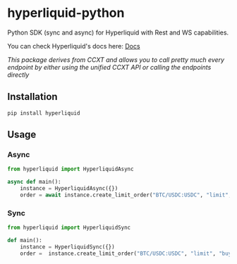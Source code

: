 # hyperliquid-python
Python SDK (sync and async) for Hyperliquid with Rest and WS capabilities.

You can check Hyperliquid's docs here: [Docs](https://hyperliquid.gitbook.io/hyperliquid-docs)


*This package derives from CCXT and allows you to call pretty much every endpoint by either using the unified CCXT API or calling the endpoints directly*

## Installation

```
pip install hyperliquid
```

## Usage

### Async

```Python
from hyperliquid import HyperliquidAsync

async def main():
    instance = HyperliquidAsync({})
    order = await instance.create_limit_order("BTC/USDC:USDC", "limit", "buy", 1, 100000)
```

### Sync

```Python
from hyperliquid import HyperliquidSync

def main():
    instance = HyperliquidSync({})
    order =  instance.create_limit_order("BTC/USDC:USDC", "limit", "buy", 1, 100000)
```
